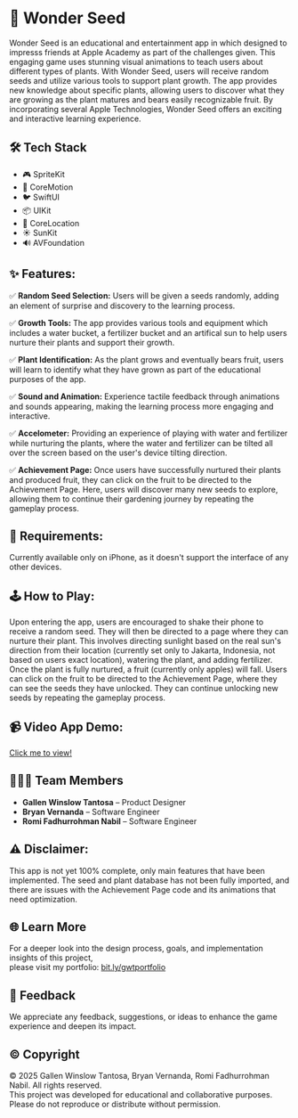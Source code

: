 # 🌱 Wonder Seed

Wonder Seed is an educational and entertainment app in which designed to impresss friends at Apple Academy as part of the challenges given. This engaging game uses stunning visual animations to teach users about different types of plants. With Wonder Seed, users will receive random seeds and utilize various tools to support plant growth. The app provides new knowledge about specific plants, allowing users to discover what they are growing as the plant matures and bears easily recognizable fruit. By incorporating several Apple Technologies, Wonder Seed offers an exciting and interactive learning experience.

## 🛠️ Tech Stack
- 🎮 SpriteKit
- 🏃 CoreMotion
- 🐦 SwiftUI
- 📦 UIKit
- 🧭 CoreLocation
- ☀️ SunKit
- 🔊 AVFoundation

## ✨ Features:
✅ **Random Seed Selection:**
Users will be given a seeds randomly, adding an element of surprise and discovery to the learning process.

✅ **Growth Tools:**
The app provides various tools and equipment which includes a water bucket, a fertilizer bucket and an artifical sun to help users nurture their plants and support their growth.

✅ **Plant Identification:**
As the plant grows and eventually bears fruit, users will learn to identify what they have grown as part of the educational purposes of the app.

✅ **Sound and Animation:**
Experience tactile feedback through animations and sounds appearing, making the learning process more engaging and interactive.

✅ **Accelometer:**
Providing an experience of playing with water and fertilizer while nurturing the plants, where the water and fertilizer can be tilted all over the screen based on the user's device tilting direction.

✅ **Achievement Page:**
Once users have successfully nurtured their plants and produced fruit, they can click on the fruit to be directed to the Achievement Page. Here, users will discover many new seeds to explore, allowing them to continue their gardening journey by repeating the gameplay process.

## 📱 Requirements:
Currently available only on iPhone, as it doesn't support the interface of any other devices.

## 🕹️ How to Play:
Upon entering the app, users are encouraged to shake their phone to receive a random seed. They will then be directed to a page where they can nurture their plant. This involves directing sunlight based on the real sun's direction from their location (currently set only to Jakarta, Indonesia, not based on users exact location), watering the plant, and adding fertilizer. Once the plant is fully nurtured, a fruit (currently only apples) will fall. Users can click on the fruit to be directed to the Achievement Page, where they can see the seeds they have unlocked. They can continue unlocking new seeds by repeating the gameplay process.

## 📹 Video App Demo:
[Click me to view!](https://youtube.com/shorts/_Dl8v3_9KLg?feature=shared)

## 🧑‍🤝‍🧑 Team Members

- **Gallen Winslow Tantosa** – Product Designer  
- **Bryan Vernanda** – Software Engineer  
- **Romi Fadhurrohman Nabil** – Software Engineer  

## ⚠️ Disclaimer:
This app is not yet 100% complete, only main features that have been implemented. The seed and plant database has not been fully imported, and there are issues with the Achievement Page code and its animations that need optimization.

## 🌐 Learn More  
For a deeper look into the design process, goals, and implementation insights of this project,  
please visit my portfolio: [bit.ly/gwtportfolio](https://bit.ly/gwtportfolio)

## 📩 Feedback  
We appreciate any feedback, suggestions, or ideas to enhance the game experience and deepen its impact.

## © Copyright  
© 2025 Gallen Winslow Tantosa, Bryan Vernanda, Romi Fadhurrohman Nabil. All rights reserved.  
This project was developed for educational and collaborative purposes. Please do not reproduce or distribute without permission.


